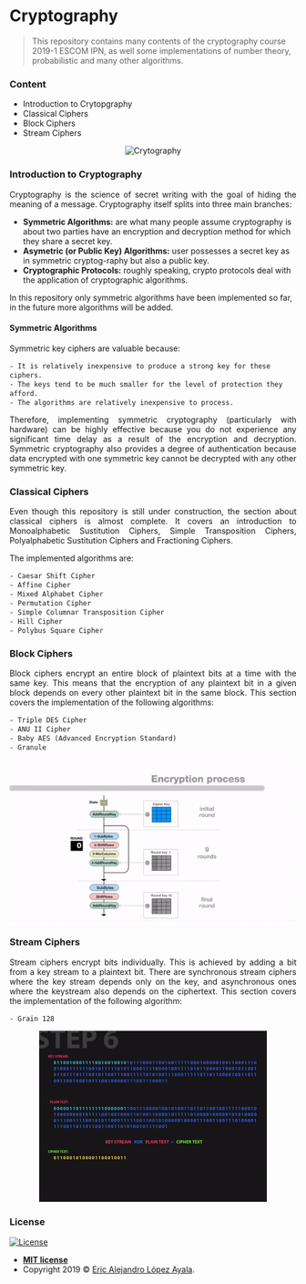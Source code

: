 # Cryptography
<p align="justify">
  
> This repository contains many contents of the cryptography course 2019-1 ESCOM IPN, as well some implementations of number theory, probabilistic and many other algorithms.

</p>

### Content
- Introduction to Crytopgraphy
- Classical Ciphers
- Block Ciphers
- Stream Ciphers

<p align="center">
  <img src="https://thumbs.gfycat.com/ViciousEnchantedHairstreak-size_restricted.gif" alt="Crytography"/>
</p>

### Introduction to Cryptography
<p align="justify">
Cryptography is the science of secret writing with the goal of hiding the meaning of a message. Cryptography itself splits into three main branches:

- **Symmetric Algorithms:** are what many people assume cryptography is about two parties have an encryption and decryption method for which they share a secret key.
- **Asymetric (or Public Key) Algorithms:** user possesses a secret key as in symmetric cryptog-raphy but also a public key.
- **Cryptographic Protocols:** roughly speaking, crypto protocols deal with the application  of  cryptographic  algorithms.

In this repository only symmetric algorithms have been implemented so far, in the future more algorithms will be added.
</p>

#### Symmetric Algorithms
Symmetric key ciphers are valuable because:

    - It is relatively inexpensive to produce a strong key for these ciphers.
    - The keys tend to be much smaller for the level of protection they afford.
    - The algorithms are relatively inexpensive to process.

<p align="justify">
Therefore, implementing symmetric cryptography (particularly with hardware) can be highly effective because you do not experience any significant time delay as a result of the encryption and decryption. Symmetric cryptography also provides a degree of authentication because data encrypted with one symmetric key cannot be decrypted with any other symmetric key.
</p>

### Classical Ciphers
<p align="justify">
Even though this repository is still under construction, the section about classical ciphers is almost complete. It covers an introduction to Monoalphabetic Sustitution Ciphers, Simple Transposition Ciphers, Polyalphabetic Sustitution Ciphers and Fractioning Ciphers.

The implemented algorithms are:

    - Caesar Shift Cipher
    - Affine Cipher
    - Mixed Alphabet Cipher
    - Permutation Cipher
    - Simple Columnar Transposition Cipher
    - Hill Cipher
    - Polybus Square Cipher
</p>

### Block Ciphers
<p align="justify">
Block ciphers encrypt an entire block of plaintext bits at a time with the same key. This means that the encryption of any plaintext bit in a given block depends on every other plaintext bit in the same block. This section covers the implementation of the following algorithms:
    
    - Triple DES Cipher
    - ANU II Cipher
    - Baby AES (Advanced Encryption Standard)
    - Granule
</p>
   
   <p align="center">
      <img src="https://raw.githubusercontent.com/PitCoder/Cryptography/master/Img/aes.gif" alt="AES"/>
   </p>

### Stream Ciphers
<p align="justify">
Stream ciphers encrypt bits individually. This is achieved by adding a bit from a key  stream to  a  plaintext  bit.  There  are  synchronous  stream  ciphers  where the key stream depends only on the key, and asynchronous ones where the keystream also depends on the ciphertext. This section covers the implementation of the following algorithm:

    - Grain 128
</p>
   
   <p align="center">
      <img src="https://raw.githubusercontent.com/PitCoder/Cryptography/master/Img/cipher.gif" alt="Stream Cipher"/>
   </p>

### License
[![License](http://img.shields.io/:license-mit-blue.svg?style=flat-square)](https://github.com/PitCoder/Cryptography/blob/master/LICENSE)

- **[MIT license](https://github.com/PitCoder/Cryptography/blob/master/LICENSE)**
- Copyright 2019 © <a href="https://github.com/PitCoder" target="_blank">Eric Alejandro López Ayala</a>.
